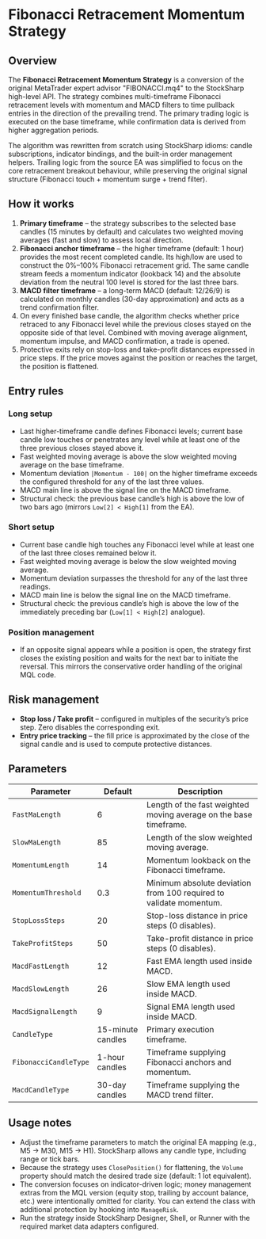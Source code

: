 # Fibonacci Retracement Momentum Strategy

## Overview
The **Fibonacci Retracement Momentum Strategy** is a conversion of the original MetaTrader expert advisor "FIBONACCI.mq4" to the StockSharp high-level API. The strategy combines multi-timeframe Fibonacci retracement levels with momentum and MACD filters to time pullback entries in the direction of the prevailing trend. The primary trading logic is executed on the base timeframe, while confirmation data is derived from higher aggregation periods.

The algorithm was rewritten from scratch using StockSharp idioms: candle subscriptions, indicator bindings, and the built-in order management helpers. Trailing logic from the source EA was simplified to focus on the core retracement breakout behaviour, while preserving the original signal structure (Fibonacci touch + momentum surge + trend filter).

## How it works
1. **Primary timeframe** – the strategy subscribes to the selected base candles (15 minutes by default) and calculates two weighted moving averages (fast and slow) to assess local direction.
2. **Fibonacci anchor timeframe** – the higher timeframe (default: 1 hour) provides the most recent completed candle. Its high/low are used to construct the 0%–100% Fibonacci retracement grid. The same candle stream feeds a momentum indicator (lookback 14) and the absolute deviation from the neutral 100 level is stored for the last three bars.
3. **MACD filter timeframe** – a long-term MACD (default: 12/26/9) is calculated on monthly candles (30-day approximation) and acts as a trend confirmation filter.
4. On every finished base candle, the algorithm checks whether price retraced to any Fibonacci level while the previous closes stayed on the opposite side of that level. Combined with moving average alignment, momentum impulse, and MACD confirmation, a trade is opened.
5. Protective exits rely on stop-loss and take-profit distances expressed in price steps. If the price moves against the position or reaches the target, the position is flattened.

## Entry rules
### Long setup
- Last higher-timeframe candle defines Fibonacci levels; current base candle low touches or penetrates any level while at least one of the three previous closes stayed above it.
- Fast weighted moving average is above the slow weighted moving average on the base timeframe.
- Momentum deviation `|Momentum - 100|` on the higher timeframe exceeds the configured threshold for any of the last three values.
- MACD main line is above the signal line on the MACD timeframe.
- Structural check: the previous base candle’s high is above the low of two bars ago (mirrors `Low[2] < High[1]` from the EA).

### Short setup
- Current base candle high touches any Fibonacci level while at least one of the last three closes remained below it.
- Fast weighted moving average is below the slow weighted moving average.
- Momentum deviation surpasses the threshold for any of the last three readings.
- MACD main line is below the signal line on the MACD timeframe.
- Structural check: the previous candle’s high is above the low of the immediately preceding bar (`Low[1] < High[2]` analogue).

### Position management
- If an opposite signal appears while a position is open, the strategy first closes the existing position and waits for the next bar to initiate the reversal. This mirrors the conservative order handling of the original MQL code.

## Risk management
- **Stop loss / Take profit** – configured in multiples of the security’s price step. Zero disables the corresponding exit.
- **Entry price tracking** – the fill price is approximated by the close of the signal candle and is used to compute protective distances.

## Parameters
| Parameter | Default | Description |
|-----------|---------|-------------|
| `FastMaLength` | 6 | Length of the fast weighted moving average on the base timeframe. |
| `SlowMaLength` | 85 | Length of the slow weighted moving average. |
| `MomentumLength` | 14 | Momentum lookback on the Fibonacci timeframe. |
| `MomentumThreshold` | 0.3 | Minimum absolute deviation from 100 required to validate momentum. |
| `StopLossSteps` | 20 | Stop-loss distance in price steps (0 disables). |
| `TakeProfitSteps` | 50 | Take-profit distance in price steps (0 disables). |
| `MacdFastLength` | 12 | Fast EMA length used inside MACD. |
| `MacdSlowLength` | 26 | Slow EMA length used inside MACD. |
| `MacdSignalLength` | 9 | Signal EMA length used inside MACD. |
| `CandleType` | 15-minute candles | Primary execution timeframe. |
| `FibonacciCandleType` | 1-hour candles | Timeframe supplying Fibonacci anchors and momentum. |
| `MacdCandleType` | 30-day candles | Timeframe supplying the MACD trend filter. |

## Usage notes
- Adjust the timeframe parameters to match the original EA mapping (e.g., M5 → M30, M15 → H1). StockSharp allows any candle type, including range or tick bars.
- Because the strategy uses `ClosePosition()` for flattening, the `Volume` property should match the desired trade size (default: 1 lot equivalent).
- The conversion focuses on indicator-driven logic; money management extras from the MQL version (equity stop, trailing by account balance, etc.) were intentionally omitted for clarity. You can extend the class with additional protection by hooking into `ManageRisk`.
- Run the strategy inside StockSharp Designer, Shell, or Runner with the required market data adapters configured.
